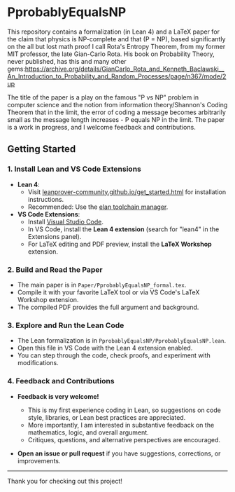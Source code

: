 # PprobablyEqualsNP

This repository contains a formalization (in Lean 4) and a LaTeX paper for the claim that physics is NP-complete and that \(P = NP\), based significantly on the all but lost math proof I call Rota's Entropy Theorem, from my former MIT professor, the late Gian-Carlo Rota. His book on Probability Theory, never published, has this and many other gems:https://archive.org/details/GianCarlo_Rota_and_Kenneth_Baclawski__An_Introduction_to_Probability_and_Random_Processes/page/n367/mode/2up

The title of the paper is a play on the famous "P vs NP" problem in computer science and the notion from information theory/Shannon's Coding Theorem that in the limit, the error of coding a message becomes arbitrarily small as the message length increases - P equals NP in the limit. The paper is a work in progress, and I welcome feedback and contributions.


## Getting Started

### 1. Install Lean and VS Code Extensions

- **Lean 4**:  
  - Visit [leanprover-community.github.io/get_started.html](https://leanprover-community.github.io/get_started.html) for installation instructions.
  - Recommended: Use the [elan toolchain manager](https://leanprover-community.github.io/get_started.html#installing-lean-and-mathlib).
- **VS Code Extensions**:  
  - Install [Visual Studio Code](https://code.visualstudio.com/).
  - In VS Code, install the **Lean 4 extension** (search for "lean4" in the Extensions panel).
  - For LaTeX editing and PDF preview, install the **LaTeX Workshop** extension.

### 2. Build and Read the Paper

- The main paper is in `Paper/PprobablyEqualsNP_formal.tex`.
- Compile it with your favorite LaTeX tool or via VS Code's LaTeX Workshop extension.
- The compiled PDF provides the full argument and background.

### 3. Explore and Run the Lean Code

- The Lean formalization is in `PprobablyEqualsNP/PprobablyEqualsNP.lean`.
- Open this file in VS Code with the Lean 4 extension enabled.
- You can step through the code, check proofs, and experiment with modifications.

### 4. Feedback and Contributions

- **Feedback is very welcome!**  
  - This is my first experience coding in Lean, so suggestions on code style, libraries, or Lean best practices are appreciated.
  - More importantly, I am interested in substantive feedback on the mathematics, logic, and overall argument.
  - Critiques, questions, and alternative perspectives are encouraged.

- **Open an issue or pull request** if you have suggestions, corrections, or improvements.

---

Thank you for checking out this project!